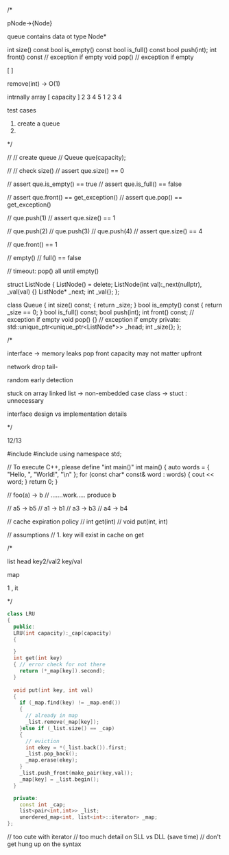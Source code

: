 /*


pNode->{Node}

queue contains data ot type Node*

int size() const
bool is_empty() const
bool is_full() const
bool push(int);
int front() const // exception if empty
void pop() // exception if empty

[   ]

remove(int) -> O(1)

intrnally
array [ capacity ]
2 3 4 5 1 2 3 4
      
test cases
1) create a queue
2) 

*/

// // create queue
// Queue que(capacity);

// // check size()
// assert que.size() == 0

// assert que.is_empty() == true
// assert que.is_full() == false

// assert que.front() == get_exception()
// assert que.pop() == get_exception()

// que.push(1)
// assert que.size() == 1


// que.push(2)
// que.push(3)
// que.push(4)
// assert que.size() == 4

// que.front() == 1

// empty()
// full() == false

// timeout: pop() all until empty()

struct ListNode
{
  ListNode() = delete;
  ListNode(int val):_next(nullptr), _val(val)
  {}
  ListNode* _next;
  int _val{};
};

class Queue
{
  int size() const;
  {
    return _size;
  }
  bool is_empty() const
  {
    return _size == 0;
  }
  bool is_full() const;
  bool push(int);
  int front() const; // exception if empty
  void pop()
  {} // exception if empty
  private:
    std::unique_ptr<unique_ptr<ListNode*>> _head;
    int _size{};
}; 

/*

interface -> memory leaks
pop
front
capacity may not matter upfront

network
drop tail- 

random early detection

stuck on array
linked list -> non-embedded case
class -> stuct : unnecessary

interface design vs implementation details


*/





12/13

#include <clocale>
#include <iostream>
using namespace std;

// To execute C++, please define "int main()"
int main() {
  auto words = { "Hello, ", "World!", "\n" };
  for (const char* const& word : words) {
    cout << word;
  }
  return 0;
}


// foo(a) -> b
// .......work..... produce b


// a5 -> b5
// a1 -> b1
// a3 -> b3
// a4 -> b4

// cache expiration policy
// int get(int)
// void put(int, int)


// assumptions
// 1. key will exist in cache on get

/*

list
head
key2/val2  key/val
              
map

1 , it

*/

```cpp
class LRU
{
  public:
  LRU(int capacity):_cap(capacity)
  {

  }
  int get(int key)
  { // error check for not there
    return (*_map[key]).second);
  }
  
  void put(int key, int val)
  {
    if (_map.find(key) != _map.end())
    {
      // already in map
      _list.remove(_map[key]);  
    }else if (_list.size() == _cap)
    {
      // eviction
      int ekey = *(_list.back()).first;
      _list.pop_back();
      _map.erase(ekey);
    }
    _list.push_front(make_pair(key,val));
    _map[key] = _list.begin();  
  }

  private:
    const int _cap;
    list<pair<int,int>> _list;
    unordered_map<int, list<int>::iterator> _map;
};


```

// too cute with iterator
// too much detail on SLL vs DLL (save time)
// don't get hung up on the syntax







